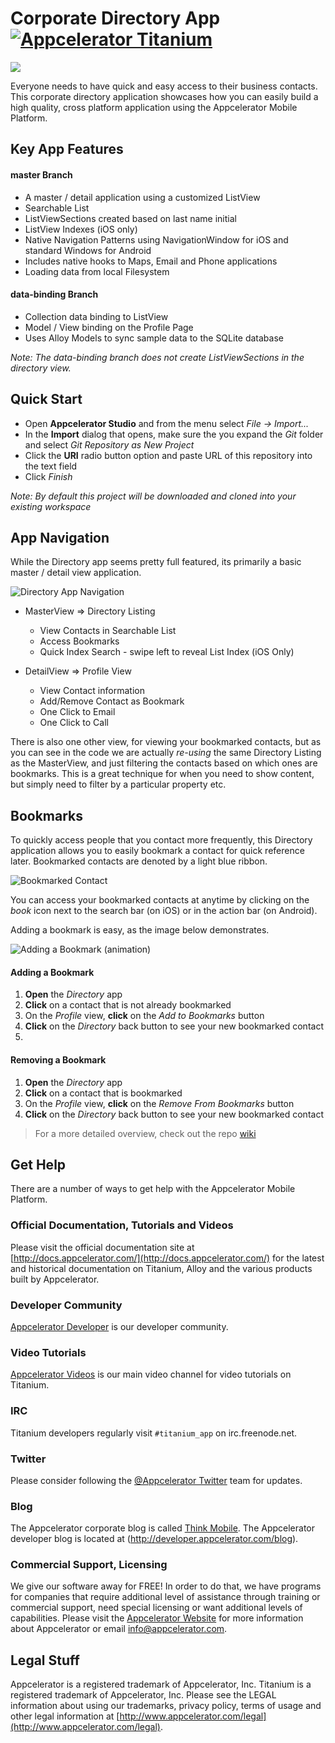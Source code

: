 [titanium-badge]:http://www-static.appcelerator.com/badges/titanium-git-badge-sq.png
[expanded-app]:https://github.com/appcelerator-se/corporate-directory/blob/master/screenshots/directory-expanded.png?raw=true
[app-navigation-gif]:https://github.com/appcelerator-se/corporate-directory/blob/master/screenshots/app-navigation-animated.gif?raw=true
[add-bookmark-gif]:https://github.com/appcelerator-se/corporate-directory/blob/master/screenshots/add-bookmark-animated.gif?raw=true
[bookmark-indicator]:https://github.com/appcelerator-se/corporate-directory/blob/master/screenshots/bookmark-indicator.png?raw=true

Corporate Directory App [![Appcelerator Titanium](http://www-static.appcelerator.com/badges/titanium-git-badge-sq.png)](http://appcelerator.com/titanium/)
=======================

![][expanded-app]


Everyone needs to have quick and easy access to their business contacts. This corporate directory application showcases how you can easily build a high quality, cross platform application using the Appcelerator Mobile Platform.

Key App Features 
----------------

#### master Branch
+ A master / detail application using a customized ListView
+ Searchable List
+ ListViewSections created based on last name initial
+ ListView Indexes (iOS only)
+ Native Navigation Patterns using NavigationWindow for iOS and standard Windows for Android
+ Includes native hooks to Maps, Email and Phone applications
+ Loading data from local Filesystem

#### data-binding Branch
+ Collection data binding to ListView
+ Model / View binding on the Profile Page
+ Uses Alloy Models to sync sample data to the SQLite database

_Note: The data-binding branch does not create ListViewSections in the directory view._

Quick Start
-----------
+ Open **Appcelerator Studio** and from the menu select _File -> Import..._
+ In the **Import** dialog that opens, make sure the you expand the _Git_ folder and select _Git Repository as New Project_
+ Click the **URI** radio button option and paste URL of this repository into the text field
+ Click _Finish_

_Note: By default this project will be downloaded and cloned into your existing workspace_

App Navigation
--------------
While the Directory app seems pretty full featured, its primarily a basic master / detail view application. 

![Directory App Navigation][app-navigation-gif]

+ MasterView => Directory Listing
    + View Contacts in Searchable List
    + Access Bookmarks
    + Quick Index Search - swipe left to reveal List Index (iOS Only)
    
+ DetailView => Profile View
    + View Contact information
    + Add/Remove Contact as Bookmark
    + One Click to Email
    + One Click to Call

There is also one other view, for viewing your bookmarked contacts, but as you can see in the code we are actually _re-using_ the same Directory Listing as the MasterView, and just filtering the contacts based on which ones are bookmarks. This is a great technique for when you need to show content, but simply need to filter by a particular property etc.




Bookmarks
---------
To quickly access people that you contact more frequently, this Directory application allows you to easily bookmark a contact for quick reference later. Bookmarked contacts are denoted by a light blue ribbon. 

![Bookmarked Contact][bookmark-indicator]

You can access your bookmarked contacts at anytime by clicking on the _book_ icon next to the search bar (on iOS) or in the action bar (on Android). 

Adding a bookmark is easy, as the image below demonstrates.

![Adding a Bookmark (animation)][add-bookmark-gif]

#### Adding a Bookmark
1. **Open** the _Directory_ app
2. **Click** on a contact that is not already bookmarked
3. On the _Profile_ view, **click** on the _Add to Bookmarks_ button
4. **Click** on the _Directory_ back button to see your new bookmarked contact
5. 

#### Removing a Bookmark
1. **Open** the _Directory_ app
2. **Click** on a contact that is bookmarked
3. On the _Profile_ view, **click** on the _Remove From Bookmarks_ button
4. **Click** on the _Directory_ back button to see your new bookmarked contact


> For a more detailed overview, check out the repo [wiki](https://github.com/appcelerator-se/corporate-directory/wiki)



Get Help
------------

There are a number of ways to get help with the Appcelerator Mobile Platform.

### Official Documentation, Tutorials and Videos

Please visit the official documentation site at [http://docs.appcelerator.com/](http://docs.appcelerator.com/) for the latest and historical documentation on Titanium, Alloy and the various products built by Appcelerator.

### Developer Community 

[Appcelerator Developer](http://developer.appcelerator.com) is our developer community.  

### Video Tutorials

[Appcelerator Videos](http://www.vimeo.com/appcelerator) is our main video channel
for video tutorials on Titanium.

### IRC 

Titanium developers regularly visit `#titanium_app` on irc.freenode.net.

### Twitter

Please consider following the [@Appcelerator Twitter](http://www.twitter.com/appcelerator)
team for updates.

### Blog

The Appcelerator corporate blog is called [Think Mobile](http://thinkmobile.appcelerator.com/blog).
The Appcelerator developer blog is located at (http://developer.appcelerator.com/blog).

### Commercial Support, Licensing

We give our software away for FREE!  In order to do that, we have programs for 
companies that require additional level of assistance through training or commercial support,
need special licensing or want additional levels of capabilities.  Please visit the
[Appcelerator Website](http://www.appcelerator.com) for more information about Appcelerator or
email [info@appcelerator.com](mailto:info@appcelerator.com).


Legal Stuff
-----------

Appcelerator is a registered trademark of Appcelerator, Inc. Titanium is 
a registered trademark of Appcelerator, Inc.  Please see the LEGAL information about using our trademarks,
privacy policy, terms of usage and other legal information at [http://www.appcelerator.com/legal](http://www.appcelerator.com/legal).

